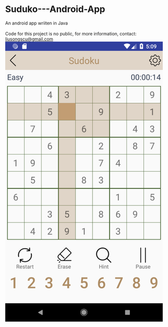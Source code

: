 # Suduko---Android-App
An android app wriiten in Java
<br><br>
Code for this project is no public, for more information, contact:<br>
liusongscu@gmail.com
<br>
![alt text](Screenshot_1521666603.png)
